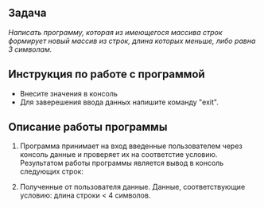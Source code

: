 ## Задача
*Написать программу, которая из имеющегося массива строк формирует новый массив из строк, длина которых меньше, либо равна 3 символам.*
## Инструкция по работе с программой
* Внесите значения в консоль
* Для заверешения ввода данных напишите команду "exit".
## Описание работы программы
1. Программа принимает на вход введенные пользователем через консоль данные и проверяет их на соответстие условию.
Результатом работы программы является вывод в консоль следующих строк:

2. Полученные от пользователя данные.
Данные, соответствующие условию: длина строки < 4 символов.